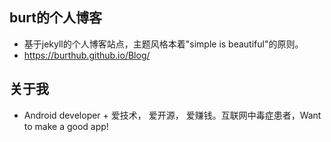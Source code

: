 ## burt的个人博客

* 基于jekyll的个人博客站点，主题风格本着"simple is beautiful"的原则。
* https://burthub.github.io/Blog/

## 关于我

* Android developer + 爱技术， 爱开源， 爱赚钱。互联网中毒症患者，Want to make a good app!

